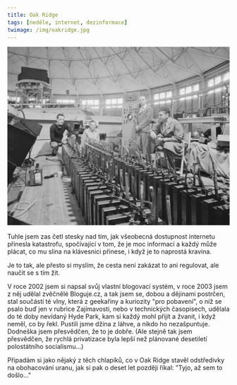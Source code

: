 ```yaml
---
title: Oak Ridge
tags: [neděle, internet, dezinformace]
twimage: /img/oakridge.jpg
---
```


![cover](/img/oakridge.jpg)

Tuhle jsem zas četl stesky nad tím, jak všeobecná dostupnost internetu přinesla katastrofu, spočívající v tom, že je moc informací a každý může plácat, co mu slina na klávesnici přinese, i když je to naprostá kravina.

Je to tak, ale přesto si myslím, že cesta není zakázat to ani regulovat, ale naučit se s tím žít.

V roce 2002 jsem si napsal svůj vlastní blogovací systém, v roce 2003 jsem z něj udělal zvěčnělé Bloguje.cz, a tak jsem se, dobou a dějinami postrčen, stal součástí té vlny, která z geekařiny a kuriozity "pro pobavení", o níž se psalo buď jen v rubrice Zajímavosti, nebo v technických časopisech, udělala do té doby nevídaný Hyde Park, kam si každý mohl přijít a žvanit, i když neměl, co by řekl. Pustili jsme džina z láhve, a nikdo ho nezašpuntuje. Dodneška jsem přesvědčen, že to je dobře. (Ale stejně tak jsem přesvědčen, že rychlá privatizace byla lepší než plánované desetiletí polostátního socialismu...)

Připadám si jako nějaký z těch chlapíků, co v Oak Ridge stavěl odstředivky na obohacování uranu, jak si pak o deset let později říkal: "Tyjo, až sem to došlo..."